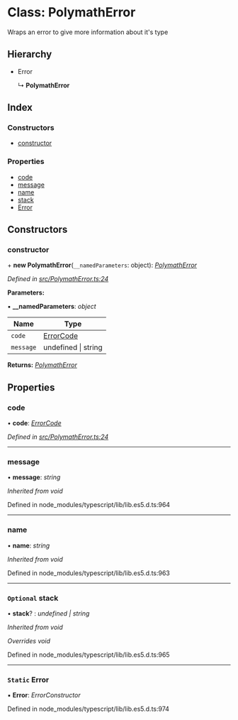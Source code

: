 # Class: PolymathError

Wraps an error to give more information about it's type

## Hierarchy

* Error

  ↳ **PolymathError**

## Index

### Constructors

* [constructor](_polymatherror_.polymatherror.md#constructor)

### Properties

* [code](_polymatherror_.polymatherror.md#code)
* [message](_polymatherror_.polymatherror.md#message)
* [name](_polymatherror_.polymatherror.md#name)
* [stack](_polymatherror_.polymatherror.md#optional-stack)
* [Error](_polymatherror_.polymatherror.md#static-error)

## Constructors

###  constructor

\+ **new PolymathError**(`__namedParameters`: object): *[PolymathError](_polymatherror_.polymatherror.md)*

*Defined in [src/PolymathError.ts:24](https://github.com/PolymathNetwork/polymath-sdk/blob/550676f/src/PolymathError.ts#L24)*

**Parameters:**

▪ **__namedParameters**: *object*

Name | Type |
------ | ------ |
`code` | [ErrorCode](../enums/_types_index_.errorcode.md) |
`message` | undefined &#124; string |

**Returns:** *[PolymathError](_polymatherror_.polymatherror.md)*

## Properties

###  code

• **code**: *[ErrorCode](../enums/_types_index_.errorcode.md)*

*Defined in [src/PolymathError.ts:24](https://github.com/PolymathNetwork/polymath-sdk/blob/550676f/src/PolymathError.ts#L24)*

___

###  message

• **message**: *string*

*Inherited from void*

Defined in node_modules/typescript/lib/lib.es5.d.ts:964

___

###  name

• **name**: *string*

*Inherited from void*

Defined in node_modules/typescript/lib/lib.es5.d.ts:963

___

### `Optional` stack

• **stack**? : *undefined | string*

*Inherited from void*

*Overrides void*

Defined in node_modules/typescript/lib/lib.es5.d.ts:965

___

### `Static` Error

▪ **Error**: *ErrorConstructor*

Defined in node_modules/typescript/lib/lib.es5.d.ts:974

